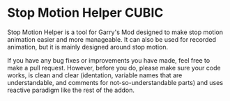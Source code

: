 Stop Motion Helper CUBIC
==================
Stop Motion Helper is a tool for Garry's Mod designed to make stop motion animation easier and more manageable.
It can also be used for recorded animation, but it is mainly designed around stop motion.

If you have any bug fixes or improvements you have made, feel free to make a pull request. However, before you do, please make sure your code works, is clean and clear (identation, variable names that are understandable, and comments for not-so-understandable parts) and uses reactive paradigm like the rest of the addon.

